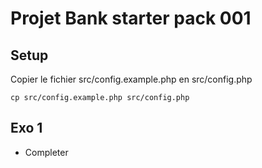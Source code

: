 # Projet Bank starter pack 001

## Setup
Copier le fichier src/config.example.php en src/config.php

```
cp src/config.example.php src/config.php
```

## Exo 1
- Completer 